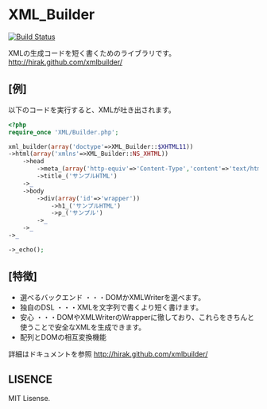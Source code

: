 XML_Builder
======================================================

[![Build Status](https://travis-ci.org/hirak/php-XML_Builder.png?branch=master)](https://travis-ci.org/hirak/php-XML_Builder)

XMLの生成コードを短く書くためのライブラリです。
http://hirak.github.com/xmlbuilder/

[例]
------------------------------------------------------

以下のコードを実行すると、XMLが吐き出されます。

```php
<?php
require_once 'XML/Builder.php';

xml_builder(array('doctype'=>XML_Builder::$XHTML11))
->html(array('xmlns'=>XML_Builder::NS_XHTML))
    ->head
        ->meta_(array('http-equiv'=>'Content-Type','content'=>'text/html; charset=UTF-8'))
        ->title_('サンプルHTML')
    ->_
    ->body
        ->div(array('id'=>'wrapper'))
            ->h1_('サンプルHTML')
            ->p_('サンプル')
        ->_
    ->_
->_

->_echo();
```

[特徴]
------------------------------------------------------

* 選べるバックエンド ・・・DOMかXMLWriterを選べます。
* 独自のDSL ・・・XMLを文字列で書くより短く書けます。
* 安心 ・・・DOMやXMLWriterのWrapperに徹しており、これらをきちんと使うことで安全なXMLを生成できます。
* 配列とDOMの相互変換機能

詳細はドキュメントを参照
http://hirak.github.com/xmlbuilder/


LISENCE
------------------------------------------------------

MIT Lisense.
